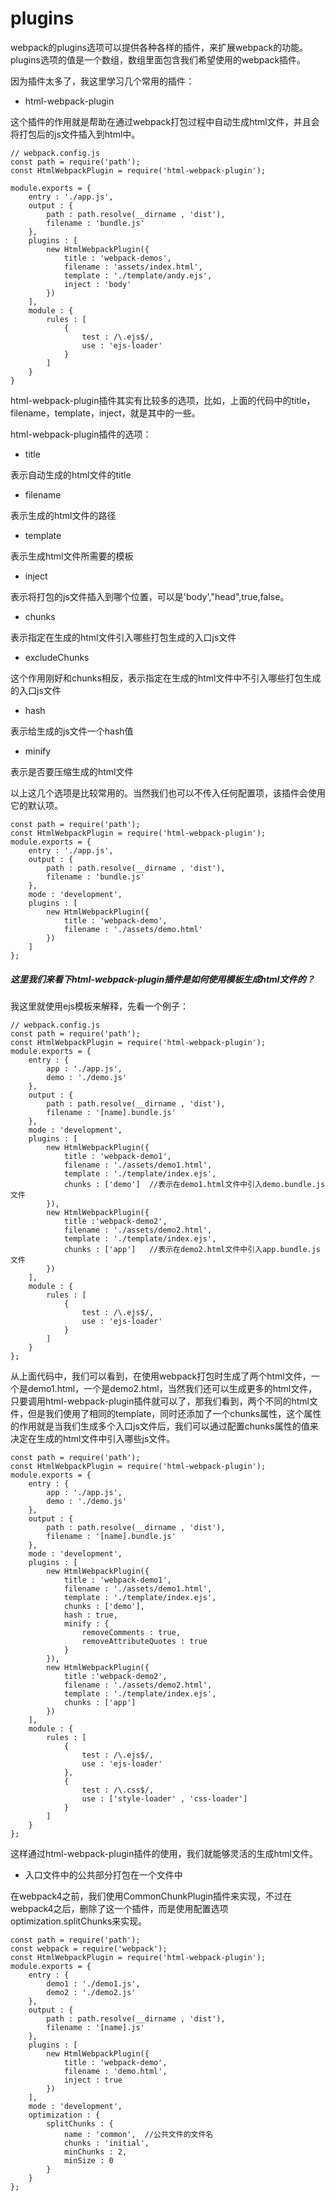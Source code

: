 # plugins
webpack的plugins选项可以提供各种各样的插件，来扩展webpack的功能。plugins选项的值是一个数组，数组里面包含我们希望使用的webpack插件。

因为插件太多了，我这里学习几个常用的插件：
- html-webpack-plugin

这个插件的作用就是帮助在通过webpack打包过程中自动生成html文件，并且会将打包后的js文件插入到html中。
```
// webpack.config.js
const path = require('path');
const HtmlWebpackPlugin = require('html-webpack-plugin');

module.exports = {
    entry : './app.js',
    output : {
        path : path.resolve(__dirname , 'dist'),
        filename : 'bundle.js'
    },
    plugins : [
        new HtmlWebpackPlugin({
            title : 'webpack-demos',
            filename : 'assets/index.html',
            template : './template/andy.ejs',
            inject : 'body'
        })
    ],
    module : {
        rules : [
            {
                test : /\.ejs$/,
                use : 'ejs-loader'
            }
        ]
    }
}
```
html-webpack-plugin插件其实有比较多的选项，比如，上面的代码中的title，filename，template，inject，就是其中的一些。

html-webpack-plugin插件的选项：
- title

表示自动生成的html文件的title
- filename

表示生成的html文件的路径
- template

表示生成html文件所需要的模板
- inject

表示将打包的js文件插入到哪个位置，可以是'body',"head",true,false。
- chunks

表示指定在生成的html文件引入哪些打包生成的入口js文件
- excludeChunks

这个作用刚好和chunks相反，表示指定在生成的html文件中不引入哪些打包生成的入口js文件
- hash

表示给生成的js文件一个hash值
- minify

表示是否要压缩生成的html文件

以上这几个选项是比较常用的。当然我们也可以不传入任何配置项，该插件会使用它的默认项。
```
const path = require('path');
const HtmlWebpackPlugin = require('html-webpack-plugin');
module.exports = {
    entry : './app.js',
    output : {
        path : path.resolve(__dirname , 'dist'),
        filename : 'bundle.js'
    },
    mode : 'development',
    plugins : [
        new HtmlWebpackPlugin({
            title : 'webpack-demo',
            filename : './assets/demo.html'
        })
    ]
};
```
##### 这里我们来看下html-webpack-plugin插件是如何使用模板生成html文件的？
我这里就使用ejs模板来解释，先看一个例子：

```
// webpack.config.js
const path = require('path');
const HtmlWebpackPlugin = require('html-webpack-plugin');
module.exports = {
    entry : {
        app : './app.js',
        demo : './demo.js'
    },
    output : {
        path : path.resolve(__dirname , 'dist'),
        filename : '[name].bundle.js'
    },
    mode : 'development',
    plugins : [
        new HtmlWebpackPlugin({
            title : 'webpack-demo1',
            filename : './assets/demo1.html',
            template : './template/index.ejs',
            chunks : ['demo']  //表示在demo1.html文件中引入demo.bundle.js文件
        }),
        new HtmlWebpackPlugin({
            title :'webpack-demo2',
            filename : './assets/demo2.html',
            template : './template/index.ejs',
            chunks : ['app']   //表示在demo2.html文件中引入app.bundle.js文件
        })
    ],
    module : {
        rules : [
            {
                test : /\.ejs$/,
                use : 'ejs-loader'
            }
        ]
    }
};
```
从上面代码中，我们可以看到，在使用webpack打包时生成了两个html文件，一个是demo1.html，一个是demo2.html，当然我们还可以生成更多的html文件，只要调用html-webpack-plugin插件就可以了，那我们看到，两个不同的html文件，但是我们使用了相同的template，同时还添加了一个chunks属性，这个属性的作用就是当我们生成多个入口js文件后，我们可以通过配置chunks属性的值来决定在生成的html文件中引入哪些js文件。

```
const path = require('path');
const HtmlWebpackPlugin = require('html-webpack-plugin');
module.exports = {
    entry : {
        app : './app.js',
        demo : './demo.js'
    },
    output : {
        path : path.resolve(__dirname , 'dist'),
        filename : '[name].bundle.js'
    },
    mode : 'development',
    plugins : [
        new HtmlWebpackPlugin({
            title : 'webpack-demo1',
            filename : './assets/demo1.html',
            template : './template/index.ejs',
            chunks : ['demo'],
            hash : true,
            minify : {
                removeComments : true,
                removeAttributeQuotes : true
            }
        }),
        new HtmlWebpackPlugin({
            title :'webpack-demo2',
            filename : './assets/demo2.html',
            template : './template/index.ejs',
            chunks : ['app']
        })
    ],
    module : {
        rules : [
            {
                test : /\.ejs$/,
                use : 'ejs-loader'
            },
            {
                test : /\.css$/,
                use : ['style-loader' , 'css-loader']
            }
        ]
    }
};
```
这样通过html-webpack-plugin插件的使用，我们就能够灵活的生成html文件。

- 入口文件中的公共部分打包在一个文件中

在webpack4之前，我们使用CommonChunkPlugin插件来实现，不过在webpack4之后，删除了这一个插件，而是使用配置选项optimization.splitChunks来实现。
```
const path = require('path');
const webpack = require('webpack');
const HtmlWebpackPlugin = require('html-webpack-plugin');
module.exports = {
    entry : {
        demo1 : './demo1.js',
        demo2 : './demo2.js'
    },
    output : {
        path : path.resolve(__dirname , 'dist'),
        filename : '[name].js'
    },
    plugins : [
        new HtmlWebpackPlugin({
            title : 'webpack-demo',
            filename : 'demo.html',
            inject : true
        })
    ],
    mode : 'development',
    optimization : {
        splitChunks : {
            name : 'common',  //公共文件的文件名
            chunks : 'initial',
            minChunks : 2,
            minSize : 0
        }
    }
};
```